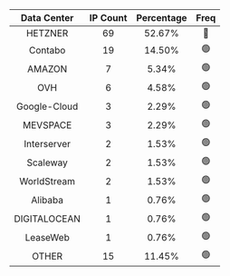 | Data Center | IP Count | Percentage | Freq |
|:------------:|:--------:|:-----------:|:-----:|
| HETZNER | 69 | 52.67% | 🔴 |
| Contabo | 19 | 14.50% | 🟢 |
| AMAZON | 7 | 5.34% | 🟢 |
| OVH | 6 | 4.58% | 🟢 |
| Google-Cloud | 3 | 2.29% | 🟢 |
| MEVSPACE | 3 | 2.29% | 🟢 |
| Interserver | 2 | 1.53% | 🟢 |
| Scaleway | 2 | 1.53% | 🟢 |
| WorldStream | 2 | 1.53% | 🟢 |
| Alibaba | 1 | 0.76% | 🟢 |
| DIGITALOCEAN | 1 | 0.76% | 🟢 |
| LeaseWeb | 1 | 0.76% | 🟢 |
| OTHER | 15 | 11.45% | 🟢 |